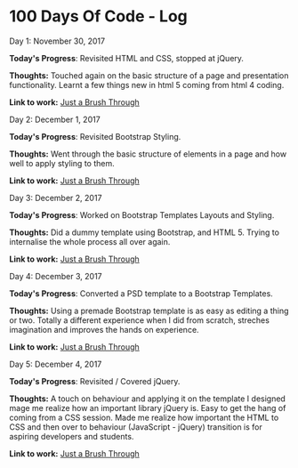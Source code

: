 # 100 Days Of Code - Log

Day 1: November 30, 2017 

**Today's Progress**: Revisited HTML and CSS, stopped at jQuery.

**Thoughts:** Touched again on the basic structure of a page and presentation functionality. Learnt a few things new in html 5 coming from html 4 coding.

**Link to work:** [Just a Brush Through](#)

Day 2: December 1, 2017 

**Today's Progress**: Revisited Bootstrap Styling.

**Thoughts:** Went through the basic structure of elements in a page and how well to apply styling to them.

**Link to work:** [Just a Brush Through](#)

Day 3: December 2, 2017 

**Today's Progress**: Worked on Bootstrap Templates Layouts and Styling.

**Thoughts:** Did a dummy template using Bootstrap, and HTML 5. Trying to internalise the whole process all over again.

**Link to work:** [Just a Brush Through](#)

Day 4: December 3, 2017 

**Today's Progress**: Converted a PSD template to a Bootstrap Templates.

**Thoughts:** Using a premade Bootstrap template is as easy as editing a thing or two. Totally a different experience when I did from scratch, streches imagination and improves the hands on experience.

**Link to work:** [Just a Brush Through](#)

Day 5: December 4, 2017 

**Today's Progress**: Revisited / Covered jQuery.

**Thoughts:** A touch on behaviour and applying it on the template I designed mage me realize how an important library jQuery is. Easy to get the hang of coming from a CSS session. Made me realize how important the HTML to CSS and then over to behaviour (JavaScript - jQuery) transition is for aspiring developers and students.

**Link to work:** [Just a Brush Through](#)